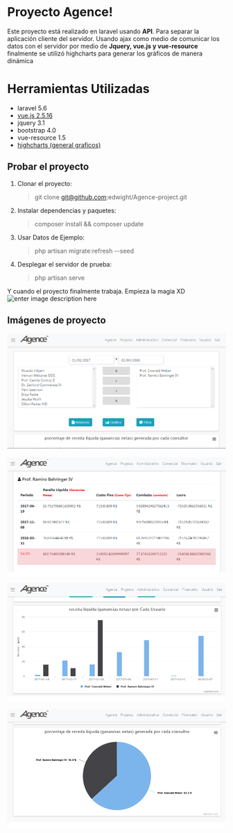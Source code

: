 # Proyecto Agence!

Este proyecto está realizado en laravel usando **API**. Para separar la aplicación cliente del servidor. Usando ajax como medio de comunicar los datos con el servidor por medio de **Jquery, vue.js y vue-resource**  finalmente se utilizó highcharts para generar los gráficos de manera dinámica


# Herramientas Utilizadas

 - laravel 5.6
 - [vue.js 2.5.16](https://vuejs.org/)
 - jquery 3.1
 - bootstrap 4.0
 - vue-resource 1.5
 - [highcharts (general graficos)](https://www.highcharts.com/demo)


## Probar el proyecto

 1. Clonar el proyecto:
 

    >git clone git@github.com:edwight/Agence-project.git

 2. Instalar dependencias y paquetes:

    >composer install && composer update

 3. Usar Datos de Ejemplo:
	 
	 >php artisan migrate:refresh --seed

 4. Desplegar el servidor de prueba:
	>php artisan serve

Y cuando el proyecto finalmente trabaja. Empieza la magia XD
![enter image description here](http://3.bp.blogspot.com/-j1TUnff2KcU/VPcFB2IGP9I/AAAAAAAAECw/NnUqv4gh-kY/s1600/17.gif)

## Imágenes de proyecto

![cardinal](/agence_1.png)  

![cardinal](/agence_2.png) 

![cardinal](/agence_3.png) 

![cardinal](/agence_4.png) 
